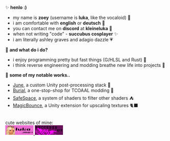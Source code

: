 ✨ **henlo :)**
<br>
- my name is **zoey** (username is **luka**, like the vocaloid) 🌺 
- i am comfortable with **english** or **deutsch** 🫶
- you can contact me on **discord** at **kleineluka** 🍨
- when not writing "code" - **succubus cosplayer** ✨
- i am literally ashley graves and adagio dazzle 💗

🌈 **and what do i do?**
<br>
- i enjoy programming pretty but fast things (G/HLSL and Rust) 🌼
- i think reverse engineering and modding breathe new life into projects 🐸

🦄 **some of my notable works..**
<br>
- [June](https://www.luka.moe/june), a custom Unity post-processing stack 📸
- [Burial](https://www.luka.moe/burial), a one-stop-shop for TCOAAL modding 🔪
- [SafeSpace](https://kleineluka.gumroad.com/l/safespace), a system of shaders to filter other shaders ⛺
- [MagicBounce](https://www.luka.moe/magicbounce), a Unity extension for upscaling textures 🐈‍⬛

<br>
cute websites of mine:
<br>
<a href="https://luka.moe">
  <img src="luka_blinkie.gif" alt="Luka.moe Blinkie">
</a>
<a href="https://succubus.cafe">
  <img src="succubus_blinkie.gif" alt="Succubus.cafe Blinkie">
</a>
